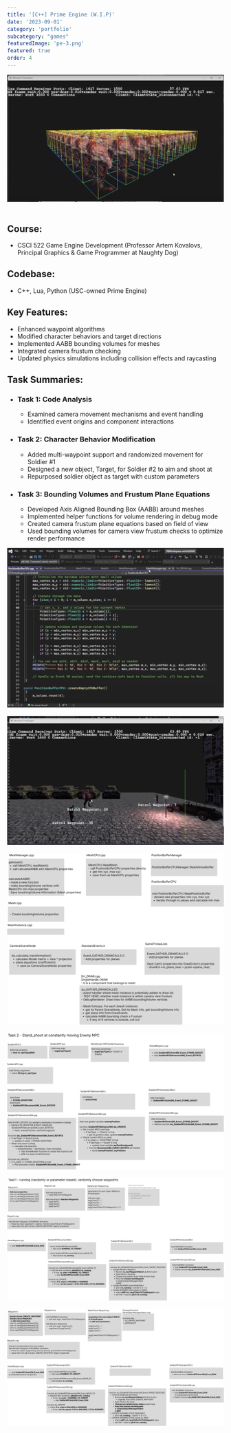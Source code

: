 ```yaml
---
title: '[C++] Prime Engine (W.I.P)'
date: '2023-09-01'
category: 'portfolio'
subcategory: "games"
featuredImage: 'pe-3.png'
featured: true
order: 4
---
```

<figure style="display: block; margin: 0 auto; text-align: center">
<img src="pe-2.png">
<figcaption></figcaption>
</figure>
<br />

<h2>Course:</h2>
<ul>
    <li>CSCI 522 Game Engine Development (Professor Artem Kovalovs, Principal Graphics & Game Programmer at Naughty Dog)</li>
</ul>

<h2>Codebase:</h2>
<ul>
    <li>C++, Lua, Python (USC-owned Prime Engine)</li>
</ul>

<h2>Key Features:</h2>
<ul>
    <li>Enhanced waypoint algorithms</li>
    <li>Modified character behaviors and target directions</li>
    <li>Implemented AABB bounding volumes for meshes</li>
    <li>Integrated camera frustum checking</li>
    <li>Updated physics simulations including collision effects and raycasting</li>
</ul>

<h2>Task Summaries:</h2>
<ul>
    <li>
        <h3>Task 1: Code Analysis</h3>
        <ul>
            <li>Examined camera movement mechanisms and event handling</li>
            <li>Identified event origins and component interactions</li>
        </ul>
    </li>
    <li>
        <h3>Task 2: Character Behavior Modification</h3>
        <ul>
            <li>Added multi-waypoint support and randomized movement for Soldier #1</li>
            <li>Designed a new object, Target, for Soldier #2 to aim and shoot at</li>
            <li>Repurposed soldier object as target with custom parameters</li>
        </ul>
    </li>
    <li>
        <h3>Task 3: Bounding Volumes and Frustum Plane Equations</h3>
        <ul>
            <li>Developed Axis Aligned Bounding Box (AABB) around meshes</li>
            <li>Implemented helper functions for volume rendering in debug mode</li>
            <li>Created camera frustum plane equations based on field of view</li>
            <li>Used bounding volumes for camera view frustum checks to optimize render performance</li>
        </ul>
    </li>
</ul>


<figure style="display: block; margin: 0 auto; text-align: center">
<img src="pe-1.png">
<figcaption></figcaption>
</figure>
<br />

<figure style="display: block; margin: 0 auto; text-align: center">
<img src="pe-3.png">
<figcaption></figcaption>
</figure>
<br />

<figure style="display: block; margin: 0 auto; text-align: center">
<img src="pe-3.jpeg">
<figcaption></figcaption>
</figure>
<br />

<figure style="display: block; margin: 0 auto; text-align: center">
<img src="pe-hw2-1.jpeg">
<figcaption></figcaption>
</figure>
<br />

<figure style="display: block; margin: 0 auto; text-align: center">
<img src="pe-hw2.jpeg">
<figcaption></figcaption>
</figure>
<br />

<figure style="display: block; margin: 0 auto; text-align: center">
<img src="pe-hw1.jpeg">
<figcaption></figcaption>
</figure>
<br />